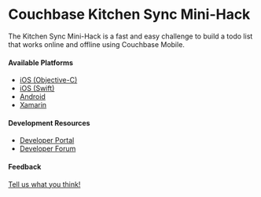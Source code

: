 Couchbase Kitchen Sync Mini-Hack
==========

The Kitchen Sync Mini-Hack is a fast and easy challenge to build a todo list that works online and offline using Couchbase Mobile.

#### Available Platforms

* [iOS (Objective-C)](https://github.com/couchbaselabs/mini-hacks/tree/master/kitchen-sync/ios)
* [iOS (Swift)](https://github.com/couchbaselabs/mini-hacks/tree/master/kitchen-sync/swift)
* [Android](https://github.com/couchbaselabs/mini-hacks/tree/master/kitchen-sync/android)
* [Xamarin](https://github.com/couchbaselabs/mini-hacks/tree/master/kitchen-sync/xamarin)  

#### Development Resources
* [Developer Portal](http://developer.couchbase.com/mobile/)
* [Developer Forum](http://forums.couchbase.com/c/mobile)

#### Feedback
[Tell us what you think!](https://docs.google.com/forms/d/1Qs9svNccKCC5iji6NXC35uCvdmtFzB0dopz57iApSnY/viewform)
